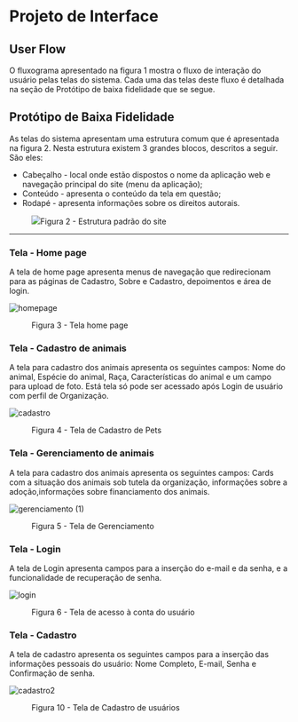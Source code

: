 # Projeto de Interface

## User Flow

O fluxograma apresentado na figura 1 mostra o fluxo de interação do usuário pelas telas do sistema. Cada uma das telas deste fluxo é detalhada na seção de Protótipo de baixa fidelidade que se segue.

## Protótipo de Baixa Fidelidade

As telas do sistema apresentam uma estrutura comum que é apresentada na figura 2. Nesta estrutura existem 3 grandes blocos, descritos a seguir. São eles:
<ul>
  <li>Cabeçalho - local onde estão dispostos o nome da aplicação web e navegação principal do site (menu da aplicação);</li>
  <li>Conteúdo - apresenta o conteúdo da tela em questão;</li>
  <li>Rodapé - apresenta informações sobre os direitos autorais.</li>
</ul>
<figure> 
  <img src="https://user-images.githubusercontent.com/100447878/164074128-7b006e50-8621-4964-b0fd-07a90e626673.png"
    <figcaption>Figura 2 - Estrutura padrão do site
</figure> 
<hr>

<h3><b>Tela - Home page</b></h3>
A tela de home page apresenta menus de navegação que redirecionam para as páginas de Cadastro, Sobre e Cadastro, depoimentos e área de login.

![homepage](https://media.discordapp.net/attachments/1219797639671971873/1229250016464605204/image.png?ex=662eff4a&is=661c8a4a&hm=8eb807c6f80282e2dbc39fb68536d2de3f72e949268794c03769f500e4e2b197&=&format=webp&quality=lossless&width=1440&height=580)

<figure> 
  <figcaption>Figura 3 - Tela home page
</figure>

<h3><b>Tela - Cadastro de animais</b></h3>
A tela para cadastro dos animais apresenta os seguintes campos: Nome do animal, Espécie do animal, Raça, Características do animal e um campo para upload de foto. Está tela só pode ser acessado após Login de usuário com perfil de Organização.

![cadastro](https://media.discordapp.net/attachments/1219797639671971873/1229227751219789875/image.png?ex=662eea8d&is=661c758d&hm=426f56966346512e3c6bbeeb5e77e614eebb5a03847d970a2e50130ea06c8a3e&=&format=webp&quality=lossless&width=1319&height=676)

  
<figure> 
  <figcaption> Figura 4 - Tela de Cadastro de Pets
</figure> 

<h3><b>Tela - Gerenciamento de animais</b></h3>
A tela para cadastro dos animais apresenta os seguintes campos: Cards com a situação dos animais sob tutela da organização, informações sobre a adoção,informações sobre financiamento dos animais.

![gerenciamento (1)](https://media.discordapp.net/attachments/1219797639671971873/1229238484531937310/image.png?ex=662ef48c&is=661c7f8c&hm=dd6b62e0b1dcdf5ae08354b9e4b0635b3d2815f58214156eb3efd8160df910f6&=&format=webp&quality=lossless&width=1326&height=676)

  
<figure>  
    <figcaption>Figura 5 - Tela de Gerenciamento  
</figure> 

<h3><b>Tela - Login</b></h3>
A tela de Login apresenta campos para a inserção do e-mail e da senha, e a funcionalidade de recuperação de senha.

  ![login](https://media.discordapp.net/attachments/1219797639671971873/1229224628417986681/image.png?ex=662ee7a5&is=661c72a5&hm=a929d450d3b65d4a88536ee80621b673916e97e9a5073d071d7cd54970055351&=&format=webp&quality=lossless&width=1440&height=623)


<figure> 
    <figcaption>Figura 6 - Tela de acesso à conta do usuário
</figure>

<h3><b>Tela - Cadastro</b></h3>
A tela de cadastro apresenta os seguintes campos para a inserção das informações pessoais do usuário: Nome Completo, E-mail, Senha e Confirmação de senha.

![cadastro2](https://media.discordapp.net/attachments/1219797639671971873/1229222753849053194/image.png?ex=662ee5e6&is=661c70e6&hm=1e76171e6768830aefd0579750ebbc86e53bd478548346a0ae2bdcea4c077c15&=&format=webp&quality=lossless&width=1246&height=676)

<figure> 
    <figcaption>Figura 10 - Tela de Cadastro de usuários
</figure>
